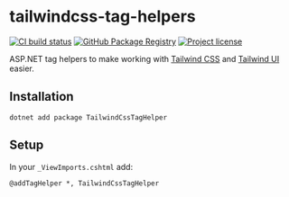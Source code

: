 # tailwindcss-tag-helpers

[![CI build status](https://github.com/xt0rted/tailwindcss-tag-helpers/workflows/CI/badge.svg)](https://github.com/xt0rted/tailwindcss-tag-helpers/actions?query=workflow%3ACI)
[![GitHub Package Registry](https://img.shields.io/badge/github-package_registry-yellow?logo=nuget)](https://nuget.pkg.github.com/xt0rted/index.json)
[![Project license](https://img.shields.io/github/license/xt0rted/tailwindcss-tag-helpers)](LICENSE)

ASP.NET tag helpers to make working with [Tailwind CSS](https://tailwindcss.com/) and [Tailwind UI](https://tailwindui.com/) easier.

## Installation

```terminal
dotnet add package TailwindCssTagHelper
```

## Setup

In your `_ViewImports.cshtml` add:

```html
@addTagHelper *, TailwindCssTagHelper
```
